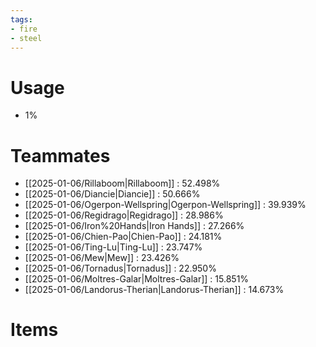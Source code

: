 ```yaml
---
tags:
- fire
- steel
---
```

# Usage
- 1%
# Teammates
- [[2025-01-06/Rillaboom|Rillaboom]] : 52.498%
- [[2025-01-06/Diancie|Diancie]] : 50.666%
- [[2025-01-06/Ogerpon-Wellspring|Ogerpon-Wellspring]] : 39.939%
- [[2025-01-06/Regidrago|Regidrago]] : 28.986%
- [[2025-01-06/Iron%20Hands|Iron Hands]] : 27.266%
- [[2025-01-06/Chien-Pao|Chien-Pao]] : 24.181%
- [[2025-01-06/Ting-Lu|Ting-Lu]] : 23.747%
- [[2025-01-06/Mew|Mew]] : 23.426%
- [[2025-01-06/Tornadus|Tornadus]] : 22.950%
- [[2025-01-06/Moltres-Galar|Moltres-Galar]] : 15.851%
- [[2025-01-06/Landorus-Therian|Landorus-Therian]] : 14.673%
# Items